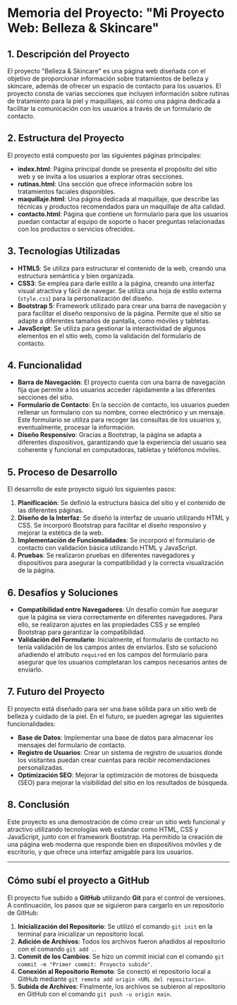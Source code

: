 # Memoria del Proyecto: **"Mi Proyecto Web: Belleza & Skincare"**

## 1. Descripción del Proyecto
El proyecto "Belleza & Skincare" es una página web diseñada con el objetivo de proporcionar información sobre tratamientos de belleza y skincare, además de ofrecer un espacio de contacto para los usuarios. El proyecto consta de varias secciones que incluyen información sobre rutinas de tratamiento para la piel y maquillajes, así como una página dedicada a facilitar la comunicación con los usuarios a través de un formulario de contacto.

## 2. Estructura del Proyecto
El proyecto está compuesto por las siguientes páginas principales:
- **index.html**: Página principal donde se presenta el propósito del sitio web y se invita a los usuarios a explorar otras secciones.
- **rutinas.html**: Una sección que ofrece información sobre los tratamientos faciales disponibles.
- **maquillaje.html**: Una página dedicada al maquillaje, que describe las técnicas y productos recomendados para un maquillaje de alta calidad.
- **contacto.html**: Página que contiene un formulario para que los usuarios puedan contactar al equipo de soporte o hacer preguntas relacionadas con los productos o servicios ofrecidos.

## 3. Tecnologías Utilizadas
- **HTML5**: Se utiliza para estructurar el contenido de la web, creando una estructura semántica y bien organizada.
- **CSS3**: Se emplea para darle estilo a la página, creando una interfaz visual atractiva y fácil de navegar. Se utiliza una hoja de estilo externa (`style.css`) para la personalización del diseño.
- **Bootstrap 5**: Framework utilizado para crear una barra de navegación y para facilitar el diseño responsivo de la página. Permite que el sitio se adapte a diferentes tamaños de pantalla, como móviles y tabletas.
- **JavaScript**: Se utiliza para gestionar la interactividad de algunos elementos en el sitio web, como la validación del formulario de contacto.

## 4. Funcionalidad
- **Barra de Navegación**: El proyecto cuenta con una barra de navegación fija que permite a los usuarios acceder rápidamente a las diferentes secciones del sitio.
- **Formulario de Contacto**: En la sección de contacto, los usuarios pueden rellenar un formulario con su nombre, correo electrónico y un mensaje. Este formulario se utiliza para recoger las consultas de los usuarios y, eventualmente, procesar la información.
- **Diseño Responsivo**: Gracias a Bootstrap, la página se adapta a diferentes dispositivos, garantizando que la experiencia del usuario sea coherente y funcional en computadoras, tabletas y teléfonos móviles.

## 5. Proceso de Desarrollo
El desarrollo de este proyecto siguió los siguientes pasos:
1. **Planificación**: Se definió la estructura básica del sitio y el contenido de las diferentes páginas.
2. **Diseño de la Interfaz**: Se diseñó la interfaz de usuario utilizando HTML y CSS. Se incorporó Bootstrap para facilitar el diseño responsivo y mejorar la estética de la web.
3. **Implementación de Funcionalidades**: Se incorporó el formulario de contacto con validación básica utilizando HTML y JavaScript.
4. **Pruebas**: Se realizaron pruebas en diferentes navegadores y dispositivos para asegurar la compatibilidad y la correcta visualización de la página.

## 6. Desafíos y Soluciones
- **Compatibilidad entre Navegadores**: Un desafío común fue asegurar que la página se viera correctamente en diferentes navegadores. Para ello, se realizaron ajustes en las propiedades CSS y se empleó Bootstrap para garantizar la compatibilidad.
- **Validación del Formulario**: Inicialmente, el formulario de contacto no tenía validación de los campos antes de enviarlos. Esto se solucionó añadiendo el atributo `required` en los campos del formulario para asegurar que los usuarios completaran los campos necesarios antes de enviarlo.

## 7. Futuro del Proyecto
El proyecto está diseñado para ser una base sólida para un sitio web de belleza y cuidado de la piel. En el futuro, se pueden agregar las siguientes funcionalidades:
- **Base de Datos**: Implementar una base de datos para almacenar los mensajes del formulario de contacto.
- **Registro de Usuarios**: Crear un sistema de registro de usuarios donde los visitantes puedan crear cuentas para recibir recomendaciones personalizadas.
- **Optimización SEO**: Mejorar la optimización de motores de búsqueda (SEO) para mejorar la visibilidad del sitio en los resultados de búsqueda.

## 8. Conclusión
Este proyecto es una demostración de cómo crear un sitio web funcional y atractivo utilizando tecnologías web estándar como HTML, CSS y JavaScript, junto con el framework Bootstrap. Ha permitido la creación de una página web moderna que responde bien en dispositivos móviles y de escritorio, y que ofrece una interfaz amigable para los usuarios.

---

## Cómo subí el proyecto a GitHub
El proyecto fue subido a **GitHub** utilizando **Git** para el control de versiones. A continuación, los pasos que se siguieron para cargarlo en un repositorio de GitHub:
1. **Inicialización del Repositorio**: Se utilizó el comando `git init` en la terminal para inicializar un repositorio local.
2. **Adición de Archivos**: Todos los archivos fueron añadidos al repositorio con el comando `git add .`.
3. **Commit de los Cambios**: Se hizo un commit inicial con el comando `git commit -m "Primer commit: Proyecto subido"`.
4. **Conexión al Repositorio Remoto**: Se conectó el repositorio local a GitHub mediante `git remote add origin <URL del repositorio>`.
5. **Subida de Archivos**: Finalmente, los archivos se subieron al repositorio en GitHub con el comando `git push -u origin main`.

